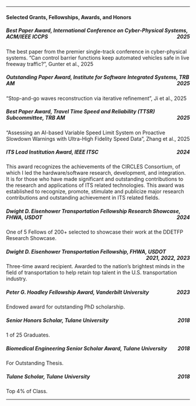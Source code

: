 
____

#### Selected Grants, Fellowships, Awards, and Honors

##### **Best Paper Award, International Conference on Cyber-Physical Systems**, *ACM/IEEE ICCPS* <span style="float:right;"> 2025 </span>

The best paper from the premier single-track conference in cyber-physical systems. “Can control barrier functions keep automated vehicles safe in live freeway traffic?”, Gunter et al., 2025

##### **Outstanding Paper Award, Institute for Software Integrated Systems**, *TRB AM* <span style="float:right;"> 2025 </span>

“Stop-and-go waves reconstruction via iterative refinement”, Ji et al., 2025

##### **Best Paper Award, Travel Time Speed and Reliability (TTSR) Subcommittee**, *TRB AM* <span style="float:right;"> 2025 </span>

“Assessing an AI-based Variable Speed Limit System on Proactive Slowdown Warnings with Ultra-High Fidelity Speed Data”, Zhang et al., 2025

##### **ITS Lead Institution Award**, *IEEE ITSC* <span style="float:right;"> 2024 </span>

This award recognizes the achievements of the CIRCLES Consortium, of which I led the hardware/software research, development, and integration. It is for those who have made significant and outstanding contributions to the research and applications of ITS related technologies. This award was established to recognize, promote, stimulate and publicize major research contributions and outstanding achievement in ITS related fields.

##### **Dwight D. Eisenhower Transportation Fellowship Research Showcase**, *FHWA, USDOT* <span style="float:right;"> 2024 </span>

One of 5 Fellows of 200+ selected to showcase their work at the DDETFP Research Showcase.

##### **Dwight D. Eisenhower Transportation Fellowship**, *FHWA, USDOT* <span style="float:right;"> 2021, 2022, 2023 </span>

Three-time award recipient. Awarded to the nation’s brightest minds in the field of transportation to help retain top talent in the U.S. transportation industry.

##### **Peter G. Hoadley Fellowship Award**, *Vanderbilt University* <span style="float:right;"> 2023 </span>
Endowed award for outstanding PhD scholarship.

##### **Senior Honors Scholar**, *Tulane University* <span style="float:right;"> 2018 </span>
 1 of 25 Graduates.

##### **Biomedical Engineering Senior Scholar Award**, *Tulane University* <span style="float:right;"> 2018 </span>
For Outstanding Thesis.

##### **Tulane Scholar**, *Tulane University* <span style="float:right;"> 2018 </span>
Top 4% of Class.

____
